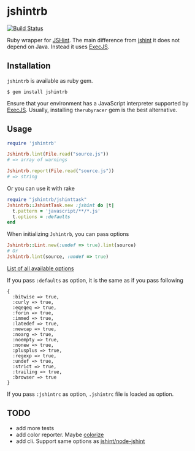 # jshintrb
[![Build Status](https://secure.travis-ci.org/stereobooster/jshintrb.png?branch=master)](http://travis-ci.org/stereobooster/jshintrb)

Ruby wrapper for [JSHint](https://github.com/jshint/jshint/). The main difference from [jshint](https://github.com/liquid/jshint_on_rails) it does not depend on Java. Instead it uses [ExecJS](https://github.com/sstephenson/execjs).

## Installation

`jshintrb` is available as ruby gem.

    $ gem install jshintrb

Ensure that your environment has a JavaScript interpreter supported by [ExecJS](https://github.com/sstephenson/execjs). Usually, installing `therubyracer` gem is the best alternative.

## Usage

```ruby
require 'jshintrb'

Jshintrb.lint(File.read("source.js"))
# => array of warnings

Jshintrb.report(File.read("source.js"))
# => string
```

Or you can use it with rake

```ruby
require "jshintrb/jshinttask"
Jshintrb::JshintTask.new :jshint do |t|
  t.pattern = 'javascript/**/*.js'
  t.options = :defaults
end
```

When initializing `Jshintrb`, you can pass options

```ruby
Jshintrb::Lint.new(:undef => true).lint(source)
# Or
Jshintrb.lint(source, :undef => true)
```

[List of all available options](http://www.jshint.com/options/)

If you pass `:defaults` as option, it is the same as if you pass following

```
{
  :bitwise => true,
  :curly => true,
  :eqeqeq => true,
  :forin => true,
  :immed => true,
  :latedef => true,
  :newcap => true,
  :noarg => true,
  :noempty => true,
  :nonew => true,
  :plusplus => true,
  :regexp => true,
  :undef => true,
  :strict => true,
  :trailing => true,
  :browser => true
}
```

If you pass `:jshintrc` as option, `.jshintrc` file is loaded as option.

## TODO

 - add more tests
 - add color reporter. Maybe [colorize](https://github.com/fazibear/colorize)
 - add cli. Support same options as [jshint/node-jshint](https://github.com/jshint/node-jshint/blob/master/lib/cli.js) 

